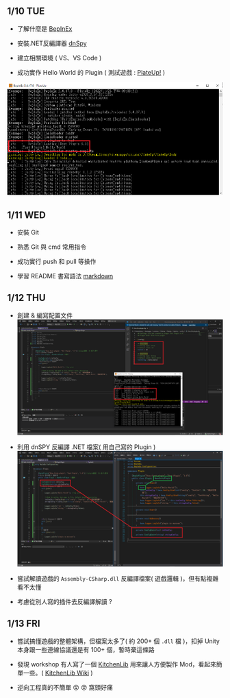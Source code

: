 ## 1/10 TUE
* 了解什麼是 [BepInEx](https://github.com/BepInEx/BepInEx/releases)

* 安裝.NET反編譯器 [dnSpy](https://github.com/dnSpy/dnSpy)

* 建立相關環境 ( VS、VS Code )

* 成功實作 Hello World 的 Plugin ( 測試遊戲 : [PlateUp!](https://store.steampowered.com/app/1599600/_/) )

![插件圖片](https://github.com/Dino65535/vacation_daily_log/blob/19b3bf88fd65f3bdbde4298da08274995631ed45/daily_log/0110~0115/HelloWorldPlugin.png "Hello World Plugin")

## 1/11 WED
* 安裝 Git

* 熟悉 Git 與 cmd 常用指令

* 成功實行 push 和 pull 等操作

* 學習 README 書寫語法 [markdown](https://github.com/guodongxiaren/README#readme)

## 1/12 THU
* 創建 & 編寫配置文件 ![文件圖片](https://github.com/Dino65535/vacation_daily_log/blob/5133508bb42b880d9ca70b44caec8f9682d50f2b/daily_log/0110~0115/ConfigEntry.png "Plugin  .cfg")

* 利用 dnSPY 反編譯 .NET 檔案( 用自己寫的 Plugin ) ![反編譯圖片](https://github.com/Dino65535/vacation_daily_log/blob/5133508bb42b880d9ca70b44caec8f9682d50f2b/daily_log/0110~0115/dnSPY01.png "dnSPY decode")

* 嘗試解讀遊戲的 `Assembly-CSharp.dll` 反編譯檔案( 遊戲邏輯 )，但有點複雜看不太懂

* 考慮從別人寫的插件去反編譯解讀 ?

## 1/13 FRI
* 嘗試搞懂遊戲的整體架構，但檔案太多了( 約 200+ 個 `.dll` 檔 )，扣掉 Unity 本身跟一些連線協議還是有 100+ 個，暫時棄這條路

* 發現 workshop 有人寫了一個 [KitchenLib](https://github.com/KitchenMods/KitchenLib/) 用來讓人方便製作 Mod，看起來簡單一些。( [KitchenLib Wiki](https://github.com/KitchenMods/KitchenLib/wiki) )

* 逆向工程真的不簡單 :dizzy_face: :dizzy_face: 窩頭好痛
